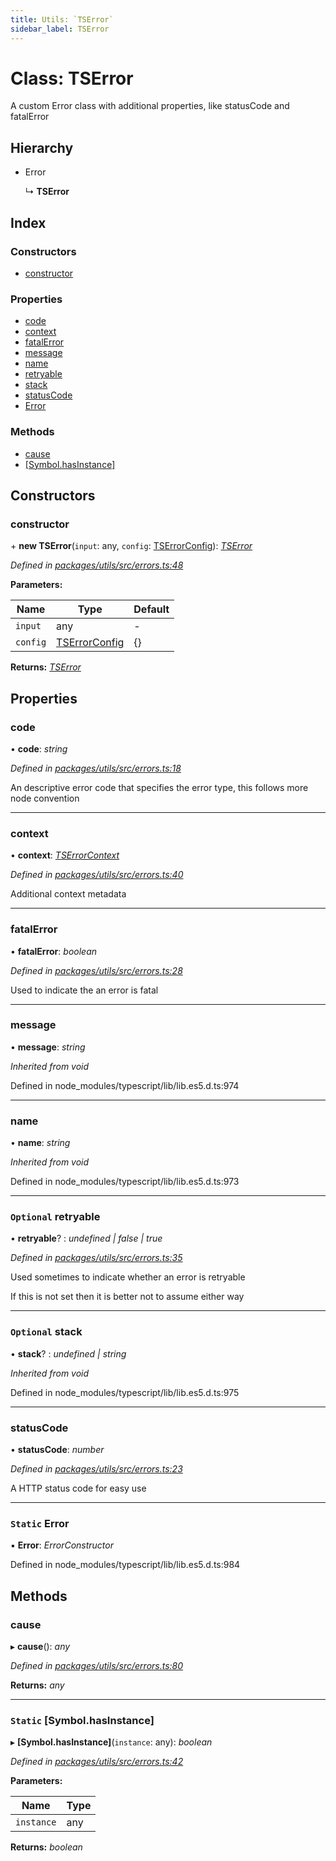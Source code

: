 ```yaml
---
title: Utils: `TSError`
sidebar_label: TSError
---
```


# Class: TSError

A custom Error class with additional properties,
like statusCode and fatalError

## Hierarchy

* Error

  ↳ **TSError**

## Index

### Constructors

* [constructor](tserror.md#constructor)

### Properties

* [code](tserror.md#code)
* [context](tserror.md#context)
* [fatalError](tserror.md#fatalerror)
* [message](tserror.md#message)
* [name](tserror.md#name)
* [retryable](tserror.md#optional-retryable)
* [stack](tserror.md#optional-stack)
* [statusCode](tserror.md#statuscode)
* [Error](tserror.md#static-error)

### Methods

* [cause](tserror.md#cause)
* [[Symbol.hasInstance]](tserror.md#static-[symbol.hasinstance])

## Constructors

###  constructor

\+ **new TSError**(`input`: any, `config`: [TSErrorConfig](../interfaces/tserrorconfig.md)): *[TSError](tserror.md)*

*Defined in [packages/utils/src/errors.ts:48](https://github.com/terascope/teraslice/blob/653cf7530/packages/utils/src/errors.ts#L48)*

**Parameters:**

Name | Type | Default |
------ | ------ | ------ |
`input` | any | - |
`config` | [TSErrorConfig](../interfaces/tserrorconfig.md) |  {} |

**Returns:** *[TSError](tserror.md)*

## Properties

###  code

• **code**: *string*

*Defined in [packages/utils/src/errors.ts:18](https://github.com/terascope/teraslice/blob/653cf7530/packages/utils/src/errors.ts#L18)*

An descriptive error code that specifies the error type, this follows more
node convention

___

###  context

• **context**: *[TSErrorContext](../interfaces/tserrorcontext.md)*

*Defined in [packages/utils/src/errors.ts:40](https://github.com/terascope/teraslice/blob/653cf7530/packages/utils/src/errors.ts#L40)*

Additional context metadata

___

###  fatalError

• **fatalError**: *boolean*

*Defined in [packages/utils/src/errors.ts:28](https://github.com/terascope/teraslice/blob/653cf7530/packages/utils/src/errors.ts#L28)*

Used to indicate the an error is fatal

___

###  message

• **message**: *string*

*Inherited from void*

Defined in node_modules/typescript/lib/lib.es5.d.ts:974

___

###  name

• **name**: *string*

*Inherited from void*

Defined in node_modules/typescript/lib/lib.es5.d.ts:973

___

### `Optional` retryable

• **retryable**? : *undefined | false | true*

*Defined in [packages/utils/src/errors.ts:35](https://github.com/terascope/teraslice/blob/653cf7530/packages/utils/src/errors.ts#L35)*

Used sometimes to indicate whether an error is retryable

If this is not set then it is better not to assume either way

___

### `Optional` stack

• **stack**? : *undefined | string*

*Inherited from void*

Defined in node_modules/typescript/lib/lib.es5.d.ts:975

___

###  statusCode

• **statusCode**: *number*

*Defined in [packages/utils/src/errors.ts:23](https://github.com/terascope/teraslice/blob/653cf7530/packages/utils/src/errors.ts#L23)*

A HTTP status code for easy use

___

### `Static` Error

▪ **Error**: *ErrorConstructor*

Defined in node_modules/typescript/lib/lib.es5.d.ts:984

## Methods

###  cause

▸ **cause**(): *any*

*Defined in [packages/utils/src/errors.ts:80](https://github.com/terascope/teraslice/blob/653cf7530/packages/utils/src/errors.ts#L80)*

**Returns:** *any*

___

### `Static` [Symbol.hasInstance]

▸ **[Symbol.hasInstance]**(`instance`: any): *boolean*

*Defined in [packages/utils/src/errors.ts:42](https://github.com/terascope/teraslice/blob/653cf7530/packages/utils/src/errors.ts#L42)*

**Parameters:**

Name | Type |
------ | ------ |
`instance` | any |

**Returns:** *boolean*
